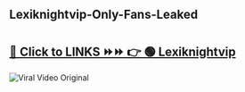 
 ## Lexiknightvip-Only-Fans-Leaked

# <h2><a href="https://clipsfans.com/Lexiknightvip&ref=git">🔗 Click to LINKS ⏩⏩ 👉 🟢 Lexiknightvip </a></h2>

<a href="https://clipsfans.com/Lexiknightvip&ref=git" rel="nofollow" data-target="animated-image.originalLink"><img src="https://i.ibb.co.com/xMMVF88/686577567.gif" alt="Viral Video Original" style="max-width: 100%; display: inline-block;" data-target="animated-image.originalImage"></a>
